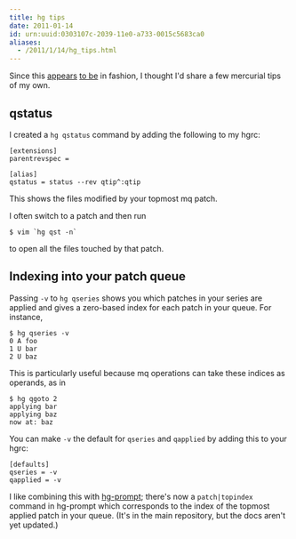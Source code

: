 ```yaml
---
title: hg tips
date: 2011-01-14
id: urn:uuid:0303107c-2039-11e0-a733-0015c5683ca0
aliases:
  - /2011/1/14/hg_tips.html
---
```


Since this [appears][zpao-1] [to be][zpao-2] in fashion, I thought I'd share a
few mercurial tips of my own.

## qstatus

I created a `hg qstatus` command by adding the following to my hgrc:

    [extensions]
    parentrevspec =

    [alias]
    qstatus = status --rev qtip^:qtip

This shows the files modified by your topmost mq patch.

I often switch to a patch and then run

    $ vim `hg qst -n`

to open all the files touched by that patch.

## Indexing into your patch queue

Passing `-v` to `hg qseries` shows you which patches in your series are applied
and gives a zero-based index for each patch in your queue.  For instance,

    $ hg qseries -v
    0 A foo
    1 U bar
    2 U baz

This is particularly useful because mq operations can take these indices as
operands, as in

    $ hg qgoto 2
    applying bar
    applying baz
    now at: baz

You can make `-v` the default for `qseries` and `qapplied` by adding this to
your hgrc:

    [defaults]
    qseries = -v
    qapplied = -v

I like combining this with [hg-prompt][]; there's now a `patch|topindex`
command in hg-prompt which corresponds to the index of the topmost applied
patch in your queue.  (It's in the main repository, but the docs aren't yet
updated.)

[zpao-1]: http://blog.zpao.com/post/2690265795/hg-prompt-makes-my-eyes-happier
[zpao-2]: http://blog.zpao.com/post/2749865516/use-a-pager-with-mercurial
[hg-prompt]: http://sjl.bitbucket.org/hg-prompt
